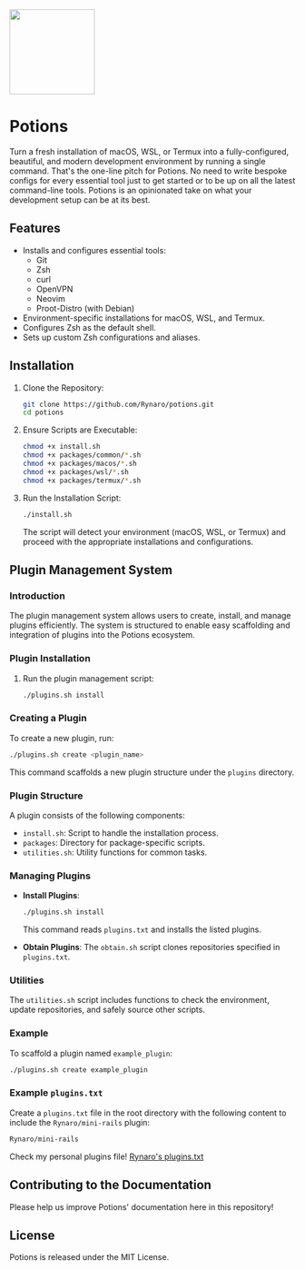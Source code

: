 <img src="https://github.com/Rynaro/potions/assets/5271543/64fa7339-4424-4345-9ee1-a6b7cd45460e" height="150" />


# Potions

Turn a fresh installation of macOS, WSL, or Termux into a fully-configured, beautiful, and modern development environment by running a single command. That's the one-line pitch for Potions. No need to write bespoke configs for every essential tool just to get started or to be up on all the latest command-line tools. Potions is an opinionated take on what your development setup can be at its best.

## Features

- Installs and configures essential tools:
  - Git
  - Zsh
  - curl
  - OpenVPN
  - Neovim
  - Proot-Distro (with Debian)
- Environment-specific installations for macOS, WSL, and Termux.
- Configures Zsh as the default shell.
- Sets up custom Zsh configurations and aliases.

## Installation

1. Clone the Repository:
    ```sh
    git clone https://github.com/Rynaro/potions.git
    cd potions
    ```

2. Ensure Scripts are Executable:
    ```sh
    chmod +x install.sh
    chmod +x packages/common/*.sh
    chmod +x packages/macos/*.sh
    chmod +x packages/wsl/*.sh
    chmod +x packages/termux/*.sh
    ```

3. Run the Installation Script:
    ```sh
    ./install.sh
    ```
    The script will detect your environment (macOS, WSL, or Termux) and proceed with the appropriate installations and configurations.

## Plugin Management System

### Introduction

The plugin management system allows users to create, install, and manage plugins efficiently. The system is structured to enable easy scaffolding and integration of plugins into the Potions ecosystem.

### Plugin Installation

1. Run the plugin management script:
    ```sh
    ./plugins.sh install
    ```

### Creating a Plugin

To create a new plugin, run:
```sh
./plugins.sh create <plugin_name>
```
This command scaffolds a new plugin structure under the `plugins` directory.

### Plugin Structure

A plugin consists of the following components:

- `install.sh`: Script to handle the installation process.
- `packages`: Directory for package-specific scripts.
- `utilities.sh`: Utility functions for common tasks.

### Managing Plugins

- **Install Plugins**:
    ```sh
    ./plugins.sh install
    ```
    This command reads `plugins.txt` and installs the listed plugins.

- **Obtain Plugins**:
    The `obtain.sh` script clones repositories specified in `plugins.txt`.

### Utilities

The `utilities.sh` script includes functions to check the environment, update repositories, and safely source other scripts.

### Example

To scaffold a plugin named `example_plugin`:
```sh
./plugins.sh create example_plugin
```

### Example `plugins.txt`

Create a `plugins.txt` file in the root directory with the following content to include the `Rynaro/mini-rails` plugin:
```txt
Rynaro/mini-rails
```

Check my personal plugins file! [Rynaro's plugins.txt](https://gist.github.com/Rynaro/589a00e84682b873d2d644ae34858077)

## Contributing to the Documentation

Please help us improve Potions' documentation here in this repository!

## License

Potions is released under the MIT License.
